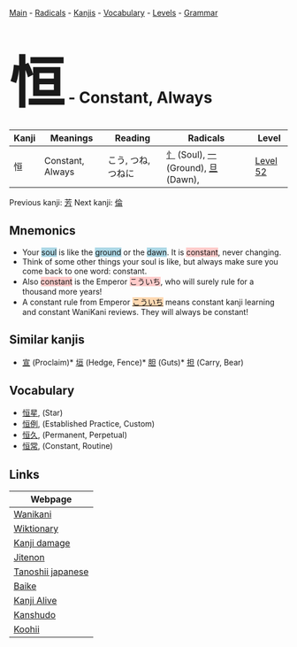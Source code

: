 <style> bigfont {font-size: 100px}</style>
[Main](../index.md) -
[Radicals](../radicals.md) -
[Kanjis](../kanjis.md) -
[Vocabulary](../vocabulary.md) -
[Levels](../levels.md) -
[Grammar](../grammar.md)
# <bigfont> 恒</bigfont> - Constant, Always 

| Kanji | Meanings | Reading | Radicals | Level |
| --- | --- | --- | --- | --- |
| 恒 | Constant, Always | こう, つね, つねに | [忄](../radicals/忄.md) (Soul), [一](../radicals/一.md) (Ground), [旦](../radicals/旦.md) (Dawn),  | [Level 52](../levels/wk_level52.md) |

Previous kanji: [芳](芳.md) Next kanji: [倫](倫.md) 

## Mnemonics
 * Your <span style="background-color:#ADD8E6"> soul</span> is like the <span style="background-color:#ADD8E6"> ground</span> or the <span style="background-color:#ADD8E6"> dawn</span>. It is <span style="background-color:#ffcccb"> constant</span>, never changing.
* Think of some other things your soul is like, but always make sure you come back to one word: constant.
* Also <span style="background-color:#ffcccb"> constant</span> is the Emperor <span style="background-color:#ffcccb"> こういち</span>, who will surely rule for a thousand more years!
* A constant rule from Emperor <span style="background-color:#fed8b1"> [こういち](https://jisho.org/search/こういち)</span> means constant kanji learning and constant WaniKani reviews. They will always be constant!


## Similar kanjis
 * [宣](宣.md) (Proclaim)* [垣](垣.md) (Hedge, Fence)* [胆](胆.md) (Guts)* [担](担.md) (Carry, Bear)


## Vocabulary
 * [恒星](../vocabulary/恒.md), (Star)
* [恒例](../vocabulary/恒.md), (Established Practice, Custom)
* [恒久](../vocabulary/恒.md), (Permanent, Perpetual)
* [恒常](../vocabulary/恒.md), (Constant, Routine)



## Links 

| Webpage |
| --- |
| [Wanikani          ](https://www.wanikani.com/kanji/恒) |
| [Wiktionary        ](https://en.wiktionary.org/wiki/恒) |
| [Kanji damage      ](http://www.kanjidamage.com/kanji/search?utf8=✓&q=恒) |
| [Jitenon           ](https://jitenon.com/kanji/恒) |
| [Tanoshii japanese ](https://www.tanoshiijapanese.com/dictionary/kanji.cfm?k=恒) |
| [Baike             ](https://baike.baidu.com/item/恒) |
| [Kanji Alive       ](https://app.kanjialive.com/恒) |
| [Kanshudo          ](https://www.kanshudo.com/searchmn?q=恒) |
| [Koohii            ](https://kanji.koohii.com/study/kanji/恒) |
